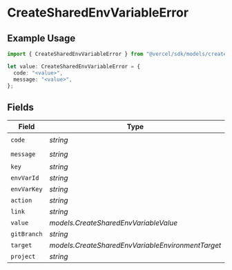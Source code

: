 # CreateSharedEnvVariableError

## Example Usage

```typescript
import { CreateSharedEnvVariableError } from "@vercel/sdk/models/createsharedenvvariableop.js";

let value: CreateSharedEnvVariableError = {
  code: "<value>",
  message: "<value>",
};
```

## Fields

| Field                                             | Type                                              | Required                                          | Description                                       |
| ------------------------------------------------- | ------------------------------------------------- | ------------------------------------------------- | ------------------------------------------------- |
| `code`                                            | *string*                                          | :heavy_check_mark:                                | N/A                                               |
| `message`                                         | *string*                                          | :heavy_check_mark:                                | N/A                                               |
| `key`                                             | *string*                                          | :heavy_minus_sign:                                | N/A                                               |
| `envVarId`                                        | *string*                                          | :heavy_minus_sign:                                | N/A                                               |
| `envVarKey`                                       | *string*                                          | :heavy_minus_sign:                                | N/A                                               |
| `action`                                          | *string*                                          | :heavy_minus_sign:                                | N/A                                               |
| `link`                                            | *string*                                          | :heavy_minus_sign:                                | N/A                                               |
| `value`                                           | *models.CreateSharedEnvVariableValue*             | :heavy_minus_sign:                                | N/A                                               |
| `gitBranch`                                       | *string*                                          | :heavy_minus_sign:                                | N/A                                               |
| `target`                                          | *models.CreateSharedEnvVariableEnvironmentTarget* | :heavy_minus_sign:                                | N/A                                               |
| `project`                                         | *string*                                          | :heavy_minus_sign:                                | N/A                                               |